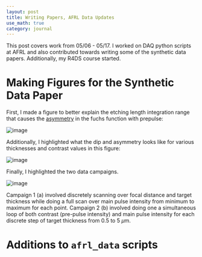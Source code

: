 ```yaml
---
layout: post
title: Writing Papers, AFRL Data Updates
use_math: true
category: journal
---
```


This post covers work from 05/06 - 05/17. I worked on DAQ python scripts at AFRL and also contributed towards writing some of the synthetic data papers. Additionally, my R4DS course started. 

# Making Figures for the Synthetic Data Paper

First, I made a figure to better explain the etching length integration range that causes the [asymmetry](https://ronak-n-desai.github.io/23aut5/) in the fuchs function with prepulse: 

![image](https://github.com/ronak-n-desai/ronak-n-desai.github.io/assets/98538788/d6449ad1-a9ff-4348-b0f3-7dc3786f6984)

Additionally, I highlighted what the dip and asymmetry looks like for various thicknesses and contrast values in this figure: 

![image](https://github.com/ronak-n-desai/ronak-n-desai.github.io/assets/98538788/1e5e50f4-fc43-4b43-aa33-353903afd334)

Finally, I highlighted the two data campaigns. 

![image](https://github.com/ronak-n-desai/ronak-n-desai.github.io/assets/98538788/d6a30473-955a-47f3-baba-7507d9013a49)

Campaign 1 (a) involved discretely scanning over focal distance and target thickness while doing a full scan over main pulse intensity from minimum to maximum for each point. Campaign 2 (b) involved doing one a simultaneous loop of both contrast (pre-pulse intensity) and main pulse intensity for each discrete step of target thickness from 0.5 to 5 $\mu$m.

# Additions to `afrl_data` scripts


